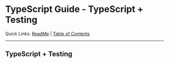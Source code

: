 # TypeScript Guide - TypeScript + Testing
Quick Links: [ReadMe](../README.md) | [Table of Contents](00-index.md)

---

## TypeScript + Testing